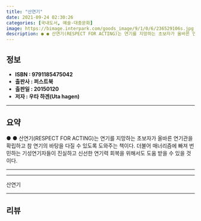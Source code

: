 ```yaml
---
title: "산연기"
date: 2021-09-24 02:30:26
categories: [국내도서, 예술-대중문화]
image: https://bimage.interpark.com/goods_image/9/1/0/6/236529106s.jpg
description: ● ● 산연기(RESPECT FOR ACTING)는 연기를 지망하는 초보자가 올바른 연기관을 확립하고 참 연기의 바탕을 다질 수 있도록 도와주는 책이다. 더불어 매너리즘에 빠져 번민하는 기성연기자들이 진실하고 신선한 연기력 회복을 위해서도 도움 받을 수 있을 것이다.
---
```


## **정보**

- **ISBN : 9791185475042**
- **출판사 : 퍼스트북**
- **출판일 : 20150120**
- **저자 : 우타 하겐(Uta hagen)**

------



## **요약**

●  ●  산연기(RESPECT FOR ACTING)는 연기를 지망하는 초보자가 올바른 연기관을 확립하고 참 연기의 바탕을 다질 수 있도록 도와주는 책이다. 더불어 매너리즘에 빠져 번민하는 기성연기자들이 진실하고 신선한 연기력 회복을 위해서도 도움 받을 수 있을 것이다.

------



------


산연기 

------


## **리뷰** 

